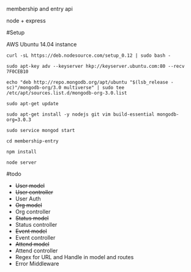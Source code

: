 membership and entry api

node + express


#Setup

AWS Ubuntu 14.04 instance

`curl -sL https://deb.nodesource.com/setup_0.12 | sudo bash -`

`sudo apt-key adv --keyserver hkp://keyserver.ubuntu.com:80 --recv 7F0CEB10`

`echo "deb http://repo.mongodb.org/apt/ubuntu "$(lsb_release -sc)"/mongodb-org/3.0 multiverse" | sudo tee /etc/apt/sources.list.d/mongodb-org-3.0.list`

`sudo apt-get update`

`sudo apt-get install -y nodejs git vim build-essential mongodb-org=3.0.3`

`sudo service mongod start`

`cd membership-entry`

`npm install`

`node server`

#todo

- ~~User model~~
- ~~User controller~~
- User Auth
- ~~Org model~~
- Org controller
- ~~Status model~~
- Status controller
- ~~Event model~~
- Event controller
- ~~Attend model~~
- Attend controller
- Regex for URL and Handle in model and routes
- Error Middleware
